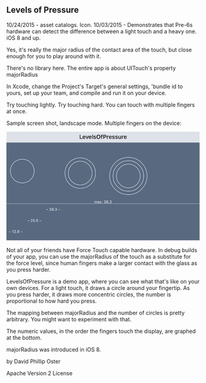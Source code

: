 ## Levels of Pressure

10/24/2015 - asset catalogs. Icon.
10/03/2015 - Demonstrates that Pre-6s hardware can detect the difference
between a light touch and a heavy one. iOS 8 and up.

Yes, it's really the major radius of the contact area of the touch, but close enough for you to
play around with it.

There's no library here. The entire app is about UITouch's property majorRadius

In Xcode, change the Project's Target's general settings, 'bundle id to yours, set up your team, and compile and run it on your device.

Try touching lightly. Try touching hard. You can touch with multiple fingers at once.

Sample screen shot, landscape mode. Multiple fingers on the device:

![sample](https://github.com/DavidPhillipOster/LevelsOfPressure/blob/master/Art/Sample.png "Sample screen shot.")

Not all of your friends have Force Touch capable hardware. In debug builds of your app, you can use the majorRadius of the touch as a substitute for the force level, since human fingers make a larger contact with the glass as you press harder.

LevelsOfPressure is a demo app, where you can see what that's like on your own devices. For a light touch, it draws a circle around your fingertip. As you press harder, it draws more concentric circles, the number is proportional to how hard you press.

The mapping between majorRadius and the number of circles is pretty arbitrary. You might want to experiment with that.

The numeric values, in the order the fingers touch the display, are graphed at the bottom.

majorRadius was introduced in iOS 8.

by David Phillip Oster

Apache Version 2 License
